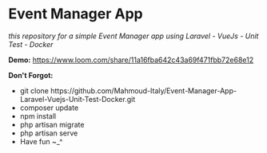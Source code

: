 # Event Manager App

<i>this repository for a simple Event Manager app using Laravel - VueJs - Unit Test - Docker</i>

<b>Demo:</b>
https://www.loom.com/share/11a16fba642c43a69f471fbb72e68e12


<b>Don't Forgot:</b>
<ul>
<li> git clone https://github.com/Mahmoud-Italy/Event-Manager-App-Laravel-Vuejs-Unit-Test-Docker.git</li>
<li> composer update</li>
<li> npm install</li>
<li> php artisan migrate</li>
<li> php artisan serve</li>
<li> Have fun ~_^ </li> 
</ul>
